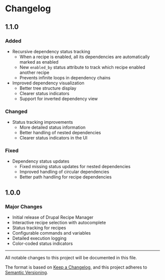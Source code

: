 # Changelog

## 1.1.0

### Added
- Recursive dependency status tracking
  - When a recipe is enabled, all its dependencies are automatically marked as enabled
  - New `enabled_by` status attribute to track which recipe enabled another recipe
  - Prevents infinite loops in dependency chains
- Improved dependency visualization
  - Better tree structure display
  - Clearer status indicators
  - Support for inverted dependency view

### Changed
- Status tracking improvements
  - More detailed status information
  - Better handling of nested dependencies
  - Clearer status indicators in the UI

### Fixed
- Dependency status updates
  - Fixed missing status updates for nested dependencies
  - Improved handling of circular dependencies
  - Better path handling for recipe dependencies

## 1.0.0

### Major Changes

- Initial release of Drupal Recipe Manager
- Interactive recipe selection with autocomplete
- Status tracking for recipes
- Configurable commands and variables
- Detailed execution logging
- Color-coded status indicators

---

All notable changes to this project will be documented in this file.

The format is based on [Keep a Changelog](https://keepachangelog.com/en/1.0.0/),
and this project adheres to [Semantic Versioning](https://semver.org/spec/v2.0.0.html).
